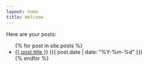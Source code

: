 ```yaml
---
layout: home
title: Welcome
---
```


Here are your posts:

<ul>
  {% for post in site.posts %}
    <li>
      <a href="{{ post.url }}">{{ post.title }}</a> ({{ post.date | date: "%Y-%m-%d" }})
    </li>
  {% endfor %}
</ul>
